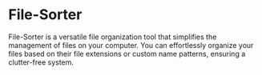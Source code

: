 # File-Sorter
File-Sorter is a versatile file organization tool that simplifies the management of files on your computer. You can effortlessly organize your files based on their file extensions or custom name patterns, ensuring a clutter-free system.
